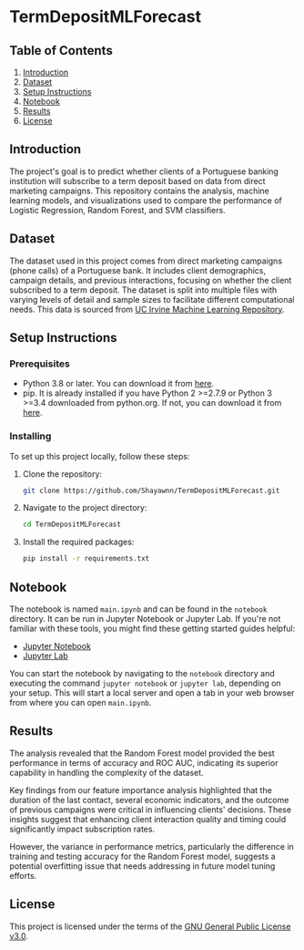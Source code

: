 # TermDepositMLForecast

## Table of Contents

1. [Introduction](#introduction)
2. [Dataset](#dataset)
3. [Setup Instructions](#setup-instructions)
4. [Notebook](#notebook)
5. [Results](#results)
6. [License](#license)

## Introduction <a name="introduction"></a>

The project's goal is to predict whether clients of a Portuguese banking institution will subscribe to a term deposit based on data from direct marketing campaigns. This repository contains the analysis, machine learning models, and visualizations used to compare the performance of Logistic Regression, Random Forest, and SVM classifiers.

## Dataset

The dataset used in this project comes from direct marketing campaigns (phone calls) of a Portuguese bank. It includes client demographics, campaign details, and previous interactions, focusing on whether the client subscribed to a term deposit. The dataset is split into multiple files with varying levels of detail and sample sizes to facilitate different computational needs. This data is sourced from [UC Irvine Machine Learning Repository](https://archive.ics.uci.edu/dataset/222/bank+marketing).

## Setup Instructions

### Prerequisites

- Python 3.8 or later. You can download it from [here](https://www.python.org/downloads/).
- pip. It is already installed if you have Python 2 >=2.7.9 or Python 3 >=3.4 downloaded from python.org. If not, you can download it from [here](https://pip.pypa.io/en/stable/installation/).

### Installing

To set up this project locally, follow these steps:

1. Clone the repository:
   ```bash
   git clone https://github.com/Shayawnn/TermDepositMLForecast.git
   ```
2. Navigate to the project directory:
    ```bash
    cd TermDepositMLForecast
    ```
3. Install the required packages:
    ```bash
    pip install -r requirements.txt
    ```

## Notebook

The notebook is named `main.ipynb` and can be found in the `notebook` directory. It can be run in Jupyter Notebook or Jupyter Lab. If you're not familiar with these tools, you might find these getting started guides helpful:

- [Jupyter Notebook](https://jupyter-notebook-beginner-guide.readthedocs.io/en/latest/)
- [Jupyter Lab](https://jupyterlab.readthedocs.io/en/latest/getting_started/overview.html)

You can start the notebook by navigating to the `notebook` directory and executing the command `jupyter notebook` or `jupyter lab`, depending on your setup. This will start a local server and open a tab in your web browser from where you can open `main.ipynb`.

## Results <a name="results"></a>

The analysis revealed that the Random Forest model provided the best performance in terms of accuracy and ROC AUC, indicating its superior capability in handling the complexity of the dataset.

Key findings from our feature importance analysis highlighted that the duration of the last contact, several economic indicators, and the outcome of previous campaigns were critical in influencing clients' decisions. These insights suggest that enhancing client interaction quality and timing could significantly impact subscription rates.

However, the variance in performance metrics, particularly the difference in training and testing accuracy for the Random Forest model, suggests a potential overfitting issue that needs addressing in future model tuning efforts.

## License <a name="license"></a>

This project is licensed under the terms of the [GNU General Public License v3.0](LICENSE).

